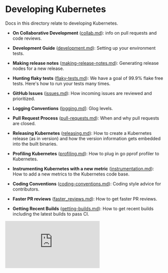 # Developing Kubernetes

Docs in this directory relate to developing Kubernetes.

* **On Collaborative Development** ([collab.md](collab.md)): info on pull requests and code reviews.

* **Development Guide** ([development.md](development.md)): Setting up your environment tests.

* **Making release notes** ([making-release-notes.md](making-release-notes.md)): Generating release nodes for a new release.

* **Hunting flaky tests** ([flaky-tests.md](flaky-tests.md)): We have a goal of 99.9% flake free tests.
  Here's how to run your tests many times.

* **GitHub Issues** ([issues.md](issues.md)): How incoming issues are reviewed and prioritized.

* **Logging Conventions** ([logging.md](logging.md)]: Glog levels.

* **Pull Request Process** ([pull-requests.md](pull-requests.md)): When and why pull requests are closed.

* **Releasing Kubernetes** ([releasing.md](releasing.md)): How to create a Kubernetes release (as in version)
  and how the version information gets embedded into the built binaries.

* **Profiling Kubernetes** ([profiling.md](profiling.md)): How to plug in go pprof profiler to Kubernetes.

* **Instrumenting Kubernetes with a new metric**
  ([instrumentation.md](instrumentation.md)): How to add a new metrics to the
  Kubernetes code base.

* **Coding Conventions** ([coding-conventions.md](coding-conventions.md)):
  Coding style advice for contributors.

* **Faster PR reviews** ([faster_reviews.md](faster_reviews.md)): How to get faster PR reviews.

* **Getting Recent Builds** ([getting-builds.md](getting-builds.md)): How to get recent builds including the latest builds to pass CI.

[![Analytics](https://kubernetes-site.appspot.com/UA-36037335-10/GitHub/docs/devel/README.md?pixel)]()
